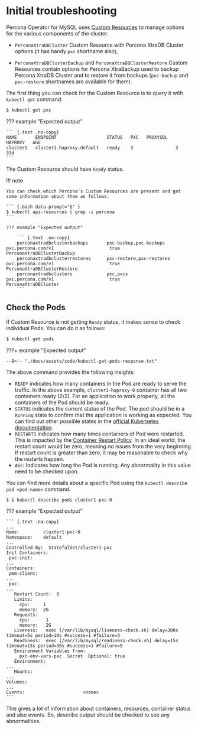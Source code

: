 # Initial troubleshooting

Percona Operator for MySQL uses [Custom Resources](https://kubernetes.io/docs/concepts/extend-kubernetes/api-extension/custom-resources/) to manage options for the various components of the cluster.

* `PerconaXtraDBCluster` Custom Resource with Percona XtraDB Cluster options (it has handy `pxc` shortname also),

* `PerconaXtraDBClusterBackup` and `PerconaXtraDBClusterRestore` Custom Resources contain options for Percona XtraBackup used to backup Percona XtraDB Cluster and to restore it from backups (`pxc-backup` and `pxc-restore` shortnames are available for them).

The first thing you can check for the Custom Resource is to query it with `kubectl get` command:


``` {.bash data-prompt="$" }
$ kubectl get pxc
```

??? example "Expected output"

    ``` {.text .no-copy}
    NAME       ENDPOINT                   STATUS   PXC   PROXYSQL   HAPROXY   AGE
    cluster1   cluster1-haproxy.default   ready    3                3         33d
    ```

The Custom Resource should have `Ready` status.

!!! note

    You can check which Percona’s Custom Resources are present and get some information about them as follows:

    ``` {.bash data-prompt="$" }
    $ kubectl api-resources | grep -i percona
    ```

    ??? example "Expected output"

        ``` {.text .no-copy}
        perconaxtradbclusterbackups       pxc-backup,pxc-backups     pxc.percona.com/v1                     true         PerconaXtraDBClusterBackup
        perconaxtradbclusterrestores      pxc-restore,pxc-restores   pxc.percona.com/v1                     true         PerconaXtraDBClusterRestore
        perconaxtradbclusters             pxc,pxcs                   pxc.percona.com/v1                     true         PerconaXtraDBCluster
        ```

## Check the Pods

If Custom Resource is not getting `Ready` status, it makes sense to check
individual Pods. You can do it as follows:

``` {.bash data-prompt="$" }
$ kubectl get pods
```

???+ example "Expected output"

    --8<-- "./docs/assets/code/kubectl-get-pods-response.txt"

The above command provides the following insights:

* `READY` indicates how many containers in the Pod are ready to serve the
    traffic. In the above example, `cluster1-haproxy-0` container has all two
    containers ready (2/2). For an application to work properly, all the
    containers of the Pod should be ready.
* `STATUS` indicates the current status of the Pod. The pod should be in a
    `Running` state to confirm that the application is working as expected. You
    can find out other possible states in the [official Kubernetes documentation](https://kubernetes.io/docs/concepts/workloads/pods/pod-lifecycle/#pod-phase).
* `RESTARTS` indicates how many times containers of Pod were restarted. This is
    impacted by the [Container Restart Policy](https://kubernetes.io/docs/concepts/workloads/pods/pod-lifecycle/#restart-policy).
    In an ideal world, the restart count would be zero, meaning no issues from
    the very beginning. If restart count is greater than zero, it may be
    reasonable to check why the restarts happen.
* `AGE`: Indicates how long the Pod is running. Any abnormality in this value
    need to be checked upon.

You can find more details about a specific Pod using the
`kubectl describe pod <pod-name>` command.

``` {.bash data-prompt="$" }
$ $ kubectl describe pods cluster1-pxc-0
```

??? example "Expected output"

    ``` {.text .no-copy}
    ...
    Name:         cluster1-pxc-0
    Namespace:    default
    ...
    Controlled By:  StatefulSet/cluster1-pxc
    Init Containers:
     pxc-init:
    ...
    Containers:
     pmm-client:
    ...
     pxc:
    ...
       Restart Count:  0
       Limits:
         cpu:     1
         memory:  2G
       Requests:
         cpu:      1
         memory:   2G
       Liveness:   exec [/var/lib/mysql/liveness-check.sh] delay=300s timeout=5s period=10s #success=1 #failure=3
       Readiness:  exec [/var/lib/mysql/readiness-check.sh] delay=15s timeout=15s period=30s #success=1 #failure=5
       Environment Variables from:
         pxc-env-vars-pxc  Secret  Optional: true
       Environment:
    ...
       Mounts:
    ...
    Volumes:
    ...
    Events:                      <none>
    ```

This gives a lot of information about containers, resources, container status
and also events. So, describe output should be checked to see any abnormalities.
